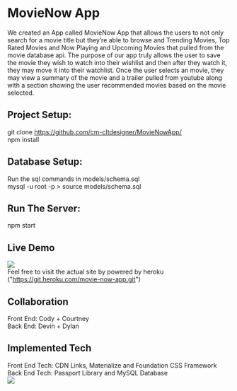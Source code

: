 # MovieNow App
We created an App called MovieNow App that allows the users to not only search for a movie title but they’re able to browse and Trending Movies, Top Rated Movies and Now Playing and Upcoming Movies that pulled from the movie database api. The purpose of our app truly allows the user to save the movie they wish to watch into their wishlist and then after they watch it, they may move it into their watchlist. Once the user selects an movie, they may view a summary of the movie and a trailer pulled from youtube along with a section showing the user recommended movies based on the movie selected.

## Project Setup:
git clone https://github.com/cm-cltdesigner/MovieNowApp/ <br>
npm install

## Database Setup:
Run the sql commands in models/schema.sql<br>
mysql -u root -p > source models/schema.sql

## Run The Server:
npm start

## Live Demo
<img src="http://www.giphy.com/gifs/ZbOaT2rrUly5dT3C4l"><br>
Feel free to visit the actual site by powered by heroku ("https://git.heroku.com/movie-now-app.git")

## Collaboration
Front End: Cody + Courtney <br>
Back End: Devin + Dylan

## Implemented Tech
Front End Tech: CDN Links, Materialize and Foundation CSS Framework<br>
Back End Tech: Passport Library and MySQL Database
<br>
<img src="https://i.ibb.co/kxhRXjN/modified-logo.png">
